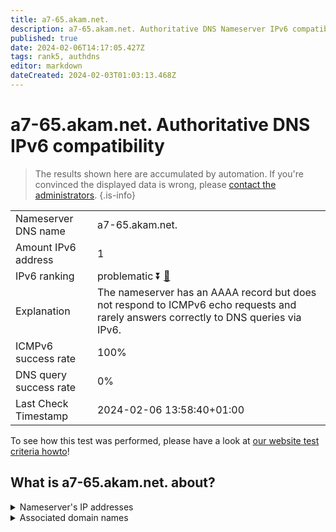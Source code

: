 ```yaml
---
title: a7-65.akam.net.
description: a7-65.akam.net. Authoritative DNS Nameserver IPv6 compatibility
published: true
date: 2024-02-06T14:17:05.427Z
tags: rank5, authdns
editor: markdown
dateCreated: 2024-02-03T01:03:13.468Z
---
```


# a7-65.akam.net. Authoritative DNS IPv6 compatibility

> The results shown here are accumulated by automation. If you're convinced the displayed data is wrong, please [contact the administrators](/howto/chat). 
{.is-info}




|   |   |
| - | - |
| Nameserver DNS name | a7-65.akam.net.
| Amount IPv6 address | 1
| IPv6 ranking | problematic :arrow_double_down: [🔗](/howto/ranking) |
| Explanation | The nameserver has an AAAA record but does not respond to ICMPv6 echo requests and rarely answers correctly to DNS queries via IPv6. |
| ICMPv6 success rate | 100%|
| DNS query success rate | 0% |
| Last Check Timestamp | 2024-02-06 13:58:40+01:00 |

To see how this test was performed, please have a look at [our website test criteria howto](/howto/testcriteria/authdns)!


## What is a7-65.akam.net. about?




<details>
<summary>Nameserver's IP addresses</summary>

2600:1406:32::41

</details>



<details>
<summary>Associated domain names</summary>

www.bbva.com

www.td.com

</details>
